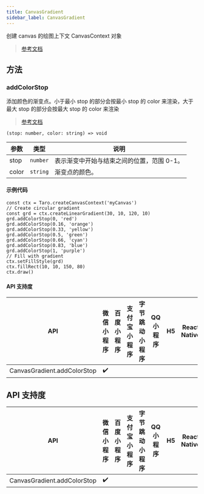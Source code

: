 ```yaml
---
title: CanvasGradient
sidebar_label: CanvasGradient
---
```


创建 canvas 的绘图上下文 CanvasContext 对象

> [参考文档](https://developers.weixin.qq.com/miniprogram/dev/api/canvas/CanvasGradient.html)

## 方法

### addColorStop

添加颜色的渐变点。小于最小 stop 的部分会按最小 stop 的 color 来渲染，大于最大 stop 的部分会按最大 stop 的 color 来渲染

> [参考文档](https://developers.weixin.qq.com/miniprogram/dev/api/canvas/CanvasGradient.addColorStop.html)

```tsx
(stop: number, color: string) => void
```

| 参数 | 类型 | 说明 |
| --- | --- | --- |
| stop | `number` | 表示渐变中开始与结束之间的位置，范围 0-1。 |
| color | `string` | 渐变点的颜色。 |

#### 示例代码

```tsx
const ctx = Taro.createCanvasContext('myCanvas')
// Create circular gradient
const grd = ctx.createLinearGradient(30, 10, 120, 10)
grd.addColorStop(0, 'red')
grd.addColorStop(0.16, 'orange')
grd.addColorStop(0.33, 'yellow')
grd.addColorStop(0.5, 'green')
grd.addColorStop(0.66, 'cyan')
grd.addColorStop(0.83, 'blue')
grd.addColorStop(1, 'purple')
// Fill with gradient
ctx.setFillStyle(grd)
ctx.fillRect(10, 10, 150, 80)
ctx.draw()
```

#### API 支持度

| API | 微信小程序 | 百度小程序 | 支付宝小程序 | 字节跳动小程序 | QQ 小程序 | H5 | React Native | 快应用 |
| :---: | :---: | :---: | :---: | :---: | :---: | :---: | :---: | :---: |
| CanvasGradient.addColorStop | ✔️ |  |  |  |  |  |  |  |

## API 支持度

| API | 微信小程序 | 百度小程序 | 支付宝小程序 | 字节跳动小程序 | QQ 小程序 | H5 | React Native | 快应用 |
| :---: | :---: | :---: | :---: | :---: | :---: | :---: | :---: | :---: |
| CanvasGradient.addColorStop | ✔️ |  |  |  |  |  |  |  |
